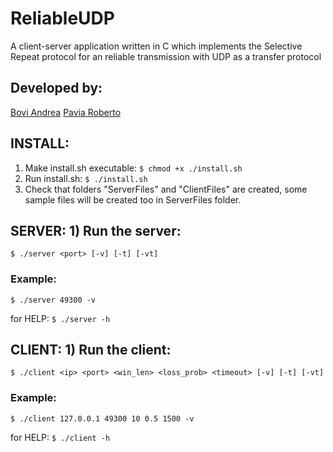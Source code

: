 # ReliableUDP
A client-server application written in C which implements the Selective Repeat protocol for an reliable transmission with UDP as a transfer protocol

## Developed by:
[Bovi Andrea](https://github.com/kambei)
[Pavia Roberto](https://github.com/bloodsky)

## INSTALL:
1) Make install.sh executable: ```$ chmod +x ./install.sh```
2) Run install.sh: ```$ ./install.sh```
3) Check that folders "ServerFiles" and "ClientFiles" are created,
	some sample files will be created too in ServerFiles folder.


## SERVER: 1) Run the server:
```
$ ./server <port> [-v] [-t] [-vt]
```
### Example: 
```
$ ./server 49300 -v
```
for HELP: ```$ ./server -h```

## CLIENT: 1) Run the client:
```
$ ./client <ip> <port> <win_len> <loss_prob> <timeout> [-v] [-t] [-vt]
```
### Example: 
```
$ ./client 127.0.0.1 49300 10 0.5 1500 -v
```
for HELP: ```$ ./client -h```
